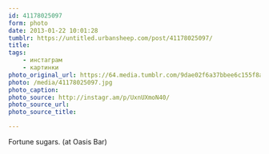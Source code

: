 ```yaml
---
id: 41178025097
form: photo
date: 2013-01-22 10:01:28
tumblr: https://untitled.urbansheep.com/post/41178025097/
title:
tags:
    - инстаграм
    - картинки
photo_original_url: https://64.media.tumblr.com/9dae02f6a37bbee6c155f8adfe904681/tumblr_mh0jegatwC1qz4wzio1_640.jpg
photo: /media/41178025097.jpg
photo_caption: 
photo_source: http://instagr.am/p/UxnUXmoN40/
photo_source_url:
photo_source_title:

---
```


<p>Fortune sugars. (at Oasis Bar)</p>
